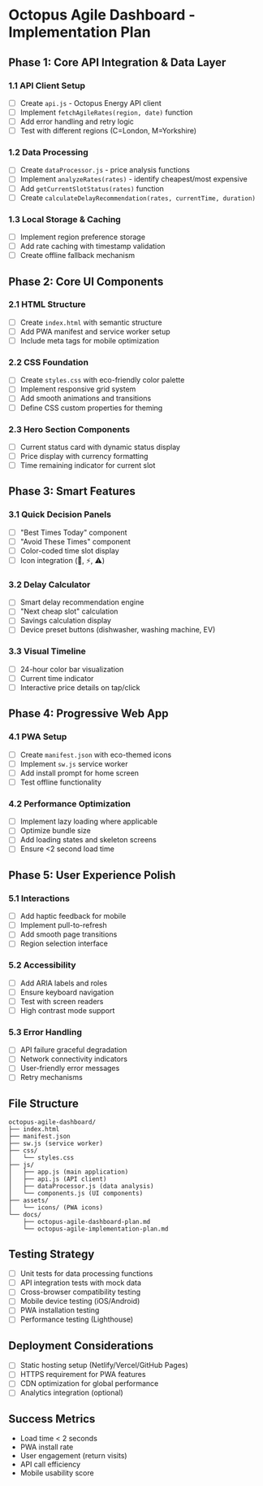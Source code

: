 # Octopus Agile Dashboard - Implementation Plan

## Phase 1: Core API Integration & Data Layer
### 1.1 API Client Setup
- [ ] Create `api.js` - Octopus Energy API client
- [ ] Implement `fetchAgileRates(region, date)` function
- [ ] Add error handling and retry logic
- [ ] Test with different regions (C=London, M=Yorkshire)

### 1.2 Data Processing
- [ ] Create `dataProcessor.js` - price analysis functions
- [ ] Implement `analyzeRates(rates)` - identify cheapest/most expensive
- [ ] Add `getCurrentSlotStatus(rates)` function
- [ ] Create `calculateDelayRecommendation(rates, currentTime, duration)` 

### 1.3 Local Storage & Caching
- [ ] Implement region preference storage
- [ ] Add rate caching with timestamp validation
- [ ] Create offline fallback mechanism

## Phase 2: Core UI Components
### 2.1 HTML Structure
- [ ] Create `index.html` with semantic structure
- [ ] Add PWA manifest and service worker setup
- [ ] Include meta tags for mobile optimization

### 2.2 CSS Foundation
- [ ] Create `styles.css` with eco-friendly color palette
- [ ] Implement responsive grid system
- [ ] Add smooth animations and transitions
- [ ] Define CSS custom properties for theming

### 2.3 Hero Section Components
- [ ] Current status card with dynamic status display
- [ ] Price display with currency formatting
- [ ] Time remaining indicator for current slot

## Phase 3: Smart Features
### 3.1 Quick Decision Panels
- [ ] "Best Times Today" component
- [ ] "Avoid These Times" component  
- [ ] Color-coded time slot display
- [ ] Icon integration (🌱, ⚡, ⚠️)

### 3.2 Delay Calculator
- [ ] Smart delay recommendation engine
- [ ] "Next cheap slot" calculation
- [ ] Savings calculation display
- [ ] Device preset buttons (dishwasher, washing machine, EV)

### 3.3 Visual Timeline
- [ ] 24-hour color bar visualization
- [ ] Current time indicator
- [ ] Interactive price details on tap/click

## Phase 4: Progressive Web App
### 4.1 PWA Setup
- [ ] Create `manifest.json` with eco-themed icons
- [ ] Implement `sw.js` service worker
- [ ] Add install prompt for home screen
- [ ] Test offline functionality

### 4.2 Performance Optimization
- [ ] Implement lazy loading where applicable
- [ ] Optimize bundle size
- [ ] Add loading states and skeleton screens
- [ ] Ensure <2 second load time

## Phase 5: User Experience Polish
### 5.1 Interactions
- [ ] Add haptic feedback for mobile
- [ ] Implement pull-to-refresh
- [ ] Add smooth page transitions
- [ ] Region selection interface

### 5.2 Accessibility
- [ ] Add ARIA labels and roles
- [ ] Ensure keyboard navigation
- [ ] Test with screen readers
- [ ] High contrast mode support

### 5.3 Error Handling
- [ ] API failure graceful degradation
- [ ] Network connectivity indicators
- [ ] User-friendly error messages
- [ ] Retry mechanisms

## File Structure
```
octopus-agile-dashboard/
├── index.html
├── manifest.json
├── sw.js (service worker)
├── css/
│   └── styles.css
├── js/
│   ├── app.js (main application)
│   ├── api.js (API client)
│   ├── dataProcessor.js (data analysis)
│   └── components.js (UI components)
├── assets/
│   └── icons/ (PWA icons)
└── docs/
    ├── octopus-agile-dashboard-plan.md
    └── octopus-agile-implementation-plan.md
```

## Testing Strategy
- [ ] Unit tests for data processing functions
- [ ] API integration tests with mock data
- [ ] Cross-browser compatibility testing
- [ ] Mobile device testing (iOS/Android)
- [ ] PWA installation testing
- [ ] Performance testing (Lighthouse)

## Deployment Considerations
- [ ] Static hosting setup (Netlify/Vercel/GitHub Pages)
- [ ] HTTPS requirement for PWA features
- [ ] CDN optimization for global performance
- [ ] Analytics integration (optional)

## Success Metrics
- Load time < 2 seconds
- PWA install rate
- User engagement (return visits)
- API call efficiency
- Mobile usability score